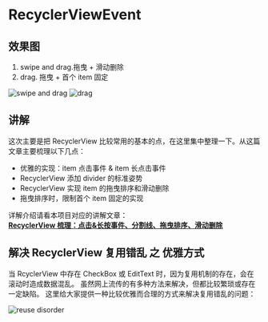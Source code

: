 # RecyclerViewEvent

## 效果图  

1. swipe and drag.拖曳 + 滑动删除
2. drag. 拖曳 + 首个 item 固定  

![swipe and drag](http://img.shedoor.net/github/recyclerviewevent/recy_swipanddrag.gif?imageView2/2/w/300) ![drag](http://img.shedoor.net/github/recyclerviewevent/recy_drag.gif?imageView2/2/w/300)  

## 讲解

这次主要是把 RecyclerView 比较常用的基本的点，在这里集中整理一下。从这篇文章主要梳理以下几点：

* 优雅的实现：item 点击事件 & item 长点击事件
* RecyclerView 添加 divider 的标准姿势
* RecyclerView 实现 item 的拖曳排序和滑动删除
* 拖曳排序时，限制首个 item 固定的实现

详解介绍请看本项目对应的讲解文章：  
**[RecyclerView 梳理：点击&长按事件、分割线、拖曳排序、滑动删除](https://juejin.im/post/5a320ffcf265da43200342a3)**


## 解决 RecyclerView 复用错乱 之 优雅方式

当 RcyclerView 中存在 CheckBox 或 EditText 时，因为复用机制的存在，会在滚动时造成数据混乱。
虽然网上流传的有多种方法来解决，但都比较繁琐或存在一定缺陷。
这里给大家提供一种比较优雅而合理的方式来解决复用错乱的问题：

![reuse disorder](http://img.shedoor.net/github/recyclervieweventreuse_disorder.gif)
